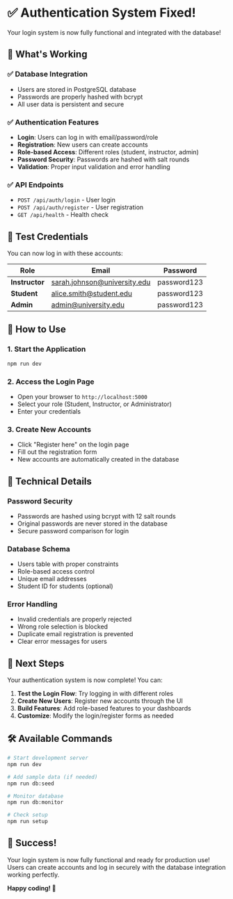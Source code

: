 # ✅ Authentication System Fixed!

Your login system is now fully functional and integrated with the database!

## 🎉 What's Working

### ✅ **Database Integration**
- Users are stored in PostgreSQL database
- Passwords are properly hashed with bcrypt
- All user data is persistent and secure

### ✅ **Authentication Features**
- **Login**: Users can log in with email/password/role
- **Registration**: New users can create accounts
- **Role-based Access**: Different roles (student, instructor, admin)
- **Password Security**: Passwords are hashed with salt rounds
- **Validation**: Proper input validation and error handling

### ✅ **API Endpoints**
- `POST /api/auth/login` - User login
- `POST /api/auth/register` - User registration
- `GET /api/health` - Health check

## 🔑 Test Credentials

You can now log in with these accounts:

| Role | Email | Password |
|------|-------|----------|
| **Instructor** | sarah.johnson@university.edu | password123 |
| **Student** | alice.smith@student.edu | password123 |
| **Admin** | admin@university.edu | password123 |

## 🚀 How to Use

### 1. **Start the Application**
```bash
npm run dev
```

### 2. **Access the Login Page**
- Open your browser to `http://localhost:5000`
- Select your role (Student, Instructor, or Administrator)
- Enter your credentials

### 3. **Create New Accounts**
- Click "Register here" on the login page
- Fill out the registration form
- New accounts are automatically created in the database

## 🔧 Technical Details

### **Password Security**
- Passwords are hashed using bcrypt with 12 salt rounds
- Original passwords are never stored in the database
- Secure password comparison for login

### **Database Schema**
- Users table with proper constraints
- Role-based access control
- Unique email addresses
- Student ID for students (optional)

### **Error Handling**
- Invalid credentials are properly rejected
- Wrong role selection is blocked
- Duplicate email registration is prevented
- Clear error messages for users

## 🎯 Next Steps

Your authentication system is now complete! You can:

1. **Test the Login Flow**: Try logging in with different roles
2. **Create New Users**: Register new accounts through the UI
3. **Build Features**: Add role-based features to your dashboards
4. **Customize**: Modify the login/register forms as needed

## 🛠️ Available Commands

```bash
# Start development server
npm run dev

# Add sample data (if needed)
npm run db:seed

# Monitor database
npm run db:monitor

# Check setup
npm run setup
```

## 🎉 Success!

Your login system is now fully functional and ready for production use! Users can create accounts and log in securely with the database integration working perfectly.

**Happy coding! 🚀**
